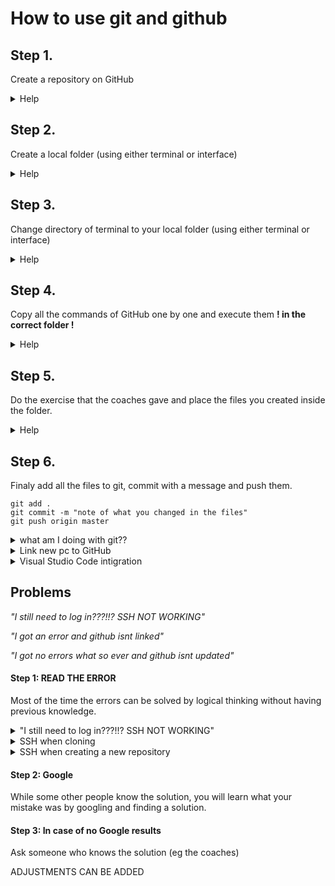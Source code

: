 # How to use git and github

## Step 1.

Create a repository on GitHub

<details>
<summary>Help </summary>

![step one](https://i.imgur.com/geUPxpV.png)
![step two](https://i.imgur.com/C11EJda.png)

</details>

## Step 2.

Create a local folder (using either terminal or interface)

<details>
<summary>Help </summary>

![step one](https://i.imgur.com/FAkBytB.png)

</details>

## Step 3.

Change directory of terminal to your local folder (using either terminal or interface)

<details>
<summary>Help </summary>

![step one](https://i.imgur.com/NRTaHPW.png)

</details>

## Step 4.

Copy all the commands of GitHub one by one and execute them **! in the correct folder !**

<details>
<summary>Help </summary>

![step one](https://i.imgur.com/75CdgbT.png)

</details>

## Step 5.

Do the exercise that the coaches gave and place the files you created inside the folder.

<details>
<summary>Help </summary>

![step one](https://i.imgur.com/GG46EG1.png)

</details>

## Step 6.

Finaly add all the files to git, commit with a message and push them.

```
git add .
git commit -m "note of what you changed in the files"
git push origin master
```

<details>
<summary>what am I doing with git?? </summary>

### Understanding git

Want to learn what git does?

Follow this tutorial:
<https://www.codecademy.com/learn/learn-git/modules/learn-git-git-workflow-u>

<details>
<summary>In case you already used the free codecademy PRO trial (click arrow)</summary>

### step 1

Create a folder with terminal or with an interface.
Cd into that folder you just made with terminal and follow the next step.

### step 2

![](https://i.imgur.com/Jr1cdlz.png)

### step 3

We need some files inside this folder.

You can use `echo "GIT exercise" > readme.md`

### step 4

Now that we made the folder and files we can check our current status.

Checking current folder status

![](https://i.imgur.com/CEL6LGB.png)

Codecademy uses 2 files init_test.rb and scene-1.txt If you followed the previous step you should only see readme.md

### step 5

Git now needs to know what to stage, we will use `git add` for this.

For this exercise we will add our readme.md file.

![](https://i.imgur.com/Rv6P6NP.png)

### step 6 (How git works)

![](https://i.imgur.com/L4N4f2X.png)

### step 7

Git can be used in the terminal to see the changes in files after you added them with `git add`.

The command you can use to see the changes made is `git diff (filename)`.

![](https://i.imgur.com/ZQ6m2ii.png)

In this example you can see I echoed a new text inside of the readme.md file.

Dont forget to run `git add` after you changed the file.

### step 8

Now we can commit to the repository.

![](https://i.imgur.com/bWJ1ds3.png)

The command we use for commit is `git commit`

Commiting the files you added is building a history for the file, to make searching for changes easier you should add a message (-m).

And in the terminal you cannot use spaces so thats why we will enclose our message(-m) with quotes "just like this".

### step 9

Now we can finaly check if we done all the work correctly.

We will use `git log` for this.

> In the output, notice:
>
> - A 40-character code, called a SHA, that uniquely identifies the commit. This appears in orange text.
>
> - The commit author (you!)
>
> - The date and time of the commit
>
> - The commit message

### with all these commands you should understand the basics of how git works

</details>

</details>

<details>
<summary>Link new pc to GitHub</summary>

### First time linking a pc to GitHub

<details>

### The first job is to authenticate your machine in github

<summary>Show me how to link</summary>
You can do this by storing your credentials or creating an SSH key.

#### We will create an SSH key as it is far more secure.

Creating an SSH key depends on the machine (OS) you use.

<details>
<summary>LINUX</summary>
Generate SSH-key (Linux)

1. Open your terminal
2. Copy the following command into your terminal
   Change "your_email@example.com" to the email address linked to your Github account and press `Enter`.

   ```shell
   ssh-keygen -t rsa -b 4096 -C "your_email@example.com"
   ```

   This will create an SSH key that is linked to your email

3. Generate a private/public RSA key pair
   When you are asked to "Enter a file in which to save the key", press `Enter`. This will accept the standard location.

4. Enter a file in which to save the key (/home/_user_name_/.ssh/id_rsa): [Leave blank and press `Enter`]
5. Enter passphrase (empty for no passphrase): [Leave blank and press `Enter`]
6. Enter same passphrase again: [Leave blank and press `Enter`]

</details>

<details>
<summary>MAC</summary>
Use Github on the terminal (for Mac)

To login into github you need a SSH-key. In the next steps we will see how to generate one and link it to your github account.
Generate a SSH-key (for Mac)

1. Open your terminal
2. Copy the following command into your terminal
   Change "your_email@example.com" to the email address linked to your Github account and press `Enter`.

   ```shell
   ssh-keygen -t rsa -b 4096 -C "your_email@example.com"
   ```

   This will create an SSH key that is linked to your email

3. Generate a private/public RSA key pair
   When you are asked to "Enter a file in which to save the key", press `Enter`. This will accept the standard location.

4. Enter a file in which to save the key (/Users/_user_name_/.ssh/id_rsa): [Leave blank and press `Enter`]
5. Enter passphrase (empty for no passphrase): [Leave blank and press `Enter`]
6. Enter same passphrase again: [Leave blank and press `Enter`]

</details>

<details>
<summary>WINDOWS</summary>
Use GitHub on the terminal (for Windows)

To login into github you need a SSH-key. In the next steps we will see how to generate one and link it to your github account.
Generate a SSH-key (for Windows)

1. Open you Terminal/cmd.
2. Copy the following command into your terminal
   Change "your_email@example.com" to the email address linked to your Github account and press `Enter`.

   ```shell
   ssh-keygen -t rsa -b 4096 -C "your_email@example.com"
   ```

   This will create an SSH key that is linked to your email

3. Generate a private/public RSA key pair
   When you are asked to "Enter a file in which to save the key", press `Enter`. This will accept the standard location.

4. Enter a file in which to save the key (/c/Users/_user_name_/.ssh/id_rsa): [Leave blank and press `Enter`]
5. Enter passphrase (empty for no passphrase): [Leave blank and press `Enter`]
6. Enter same passphrase again: [Leave blank and press `Enter`]

</details>

#### Now that we created our SSH-key we can put it in GitHub

First we will copy our SSH-key

- Linux
  `xclip -sel clip < ~/.ssh/id_rsa.pub`

- Mac
  `pbcopy < ~/.ssh/id_rsa.pub`

- Windows
  `clip < ~/.ssh/id_rsa.pub`

Now that our SSH-key is copied we will paste it in GitHub.
![](https://i.imgur.com/A5JTP6P.png)

After you followed the above steps in the image you click "New SSH key".

Then you name your key eg. "pc becode" and paste your key in the second window
![](https://i.imgur.com/oXBHyp0.png)

Finaly click Add key

</details>

### Now your machine is known in GitHub

<details>
<summary>Testing time!</summary>
Ofcourse we want to know how to ```git push``` something to Github.

First of all we create a folder `mkdir newfolder` and we go to it in the terminal `cd newfolder`

Then we go to the github website.

And we add a new repository to our profile.

![](https://i.imgur.com/aV8gsvS.png)
![](https://i.imgur.com/uGzzeVA.png)

Finaly we copy and paste all the commands as shown below in the image.
![](https://i.imgur.com/aedRrmu.png)

#### If you entered all the commands correctly (and you will have entered the last command push) you will not be asked to log in with your credentials.

</details>
</details>

<details>
<summary>Visual Studio Code intigration</summary>

### Use Visual Studio Code for less terminal

<details>
<summary>How to clone a repository</summary>
1. Create a directory on the local file system.
2. Create a repo on Github.
3. Select Clone "Clone or download" on Github, copy the link

![](https://i.imgur.com/McE8bet.png)

4. In Visual Studio Code, sect File -> Add Folder to Workspace ->Select the newly created directory
5. Select Terminal Window
   In the window, type:

```
git config --global user.name <github userID>

git clone <URL from github link copied earlier>
```

</details>
</details>

## Problems

_"I still need to log in???!!? SSH NOT WORKING"_

_"I got an error and github isnt linked"_

*"I got no errors what so ever and github isnt *updated*"*

#### Step 1: READ THE ERROR

Most of the time the errors can be solved by logical thinking without having previous knowledge.

<details>
<summary>"I still need to log in???!!? SSH NOT WORKING"</summary>

First

`git remote -v`

If any of your remotes are starting with **https** you are **NOT** using your SSH-key

To fix this:

`git remote rm origin`

Re-add the remote location you have added before from github.

`git remote add origin new_link_from_github`

</details>

<details>
<summary>SSH when cloning</summary>

![](https://i.imgur.com/McE8bet.png)

</details>

<details>
<summary>SSH when creating a new repository</summary>

![](https://i.imgur.com/aedRrmu.png)

</details>

#### Step 2: Google

While some other people know the solution, you will learn what your mistake was by googling and finding a solution.

#### Step 3: In case of no Google results

Ask someone who knows the solution (eg the coaches)

ADJUSTMENTS CAN BE ADDED
